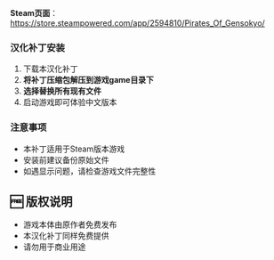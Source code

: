 
**Steam页面**：https://store.steampowered.com/app/2594810/Pirates_Of_Gensokyo/  

### 汉化补丁安装
1. 下载本汉化补丁
2. **将补丁压缩包解压到游戏game目录下**
3. **选择替换所有现有文件**
4. 启动游戏即可体验中文版本

### 注意事项
- 本补丁适用于Steam版本游戏
- 安装前建议备份原始文件
- 如遇显示问题，请检查游戏文件完整性

## 🆓 版权说明
- 游戏本体由原作者免费发布
- 本汉化补丁同样免费提供
- 请勿用于商业用途

